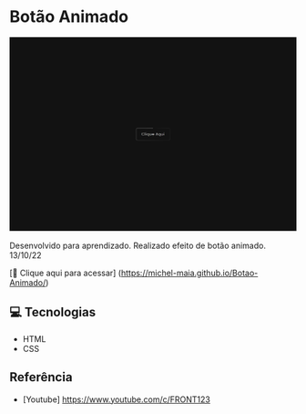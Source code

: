 # Botão Animado


![preview](./.github/preview.png)


Desenvolvido para aprendizado. Realizado efeito de botão animado. 13/10/22


[🔗 Clique aqui para acessar] (https://michel-maia.github.io/Botao-Animado/)


## 💻 Tecnologias

- HTML
- CSS


## Referência

- [Youtube] https://www.youtube.com/c/FRONT123
